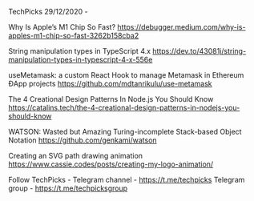 TechPicks 29/12/2020 -

Why Is Apple’s M1 Chip So Fast?
https://debugger.medium.com/why-is-apples-m1-chip-so-fast-3262b158cba2

String manipulation types in TypeScript 4.x
https://dev.to/43081j/string-manipulation-types-in-typescript-4-x-556e

useMetamask: a custom React Hook to manage Metamask in Ethereum ĐApp projects
https://github.com/mdtanrikulu/use-metamask

The 4 Creational Design Patterns In Node.js You Should Know
https://catalins.tech/the-4-creational-design-patterns-in-nodejs-you-should-know

WATSON: Wasted but Amazing Turing-incomplete Stack-based Object Notation
https://github.com/genkami/watson

Creating an SVG path drawing animation
https://www.cassie.codes/posts/creating-my-logo-animation/

Follow TechPicks -
Telegram channel - https://t.me/techpicks
Telegram group - https://t.me/techpicksgroup